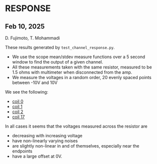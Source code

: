 # RESPONSE

## Feb 10, 2025

D. Fujimoto, T. Mohammadi

These results generated by `test_channel_response.py`.

* We use the scope mean/stdev measure functions over a 5 second window to find the output of a given channel.
* All these measurements taken with the same resistor, measured to be 1.5 ohms with multimeter when disconnected from the amp.
* We measure the voltages in a random order, 20 evenly spaced points between -10V and 10V

We see the following:

* [coil 0](coil0.pdf)
* [coil 1](coil1.pdf)
* [coil 2](coil2.pdf)
* [coil 17](coil17.pdf)

In all cases it seems that the voltages measured across the resistor are

* decreasing with increasing voltage
* have non-linearly varying noises
* are slightly non-linear in and of themselves, especially near the endpoints
* have a large offset at 0V.